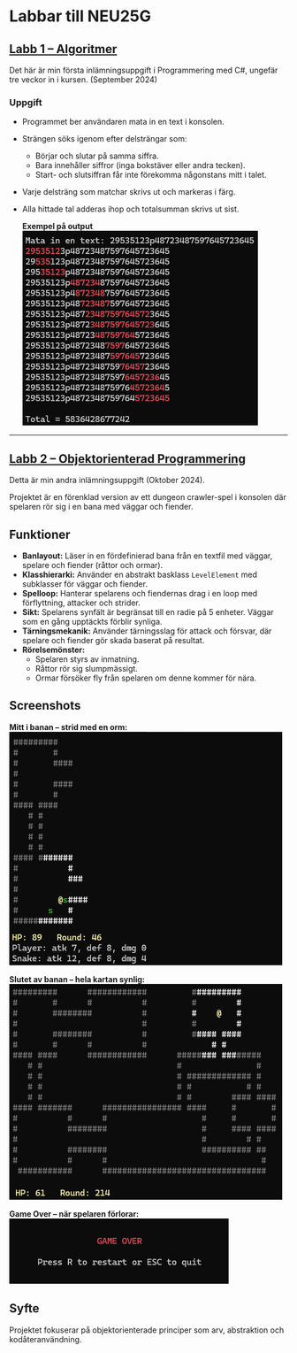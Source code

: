# Labbar till NEU25G

## [Labb 1 – Algoritmer](https://github.com/MelvinEdlund/Labbar/tree/master/Labb1_Algoritmer)
Det här är min första inlämningsuppgift i Programmering med C#, ungefär tre veckor in i kursen. (September 2024)

### Uppgift
- Programmet ber användaren mata in en text i konsolen.  
- Strängen söks igenom efter delsträngar som:  
  - Börjar och slutar på samma siffra.  
  - Bara innehåller siffror (inga bokstäver eller andra tecken).  
  - Start- och slutsiffran får inte förekomma någonstans mitt i talet.  
- Varje delsträng som matchar skrivs ut och markeras i färg.  
- Alla hittade tal adderas ihop och totalsumman skrivs ut sist.

  **Exempel på output**  
![Exempel på output](bilder/labb1.png)

---

## [Labb 2 – Objektorienterad Programmering](https://github.com/MelvinEdlund/Labbar/tree/master/Labb2_Objektorienterad_Programmering)
Detta är min andra inlämningsuppgift (Oktober 2024).  

Projektet är en förenklad version av ett dungeon crawler-spel i konsolen där spelaren rör sig i en bana med väggar och fiender.  

## Funktioner
- **Banlayout:** Läser in en fördefinierad bana från en textfil med väggar, spelare och fiender (råttor och ormar).  
- **Klasshierarki:** Använder en abstrakt basklass `LevelElement` med subklasser för väggar och fiender.  
- **Spelloop:** Hanterar spelarens och fiendernas drag i en loop med förflyttning, attacker och strider.  
- **Sikt:** Spelarens synfält är begränsat till en radie på 5 enheter. Väggar som en gång upptäckts förblir synliga.  
- **Tärningsmekanik:** Använder tärningsslag för attack och försvar, där spelare och fiender gör skada baserat på resultat.  
- **Rörelsemönster:**  
  - Spelaren styrs av inmatning.  
  - Råttor rör sig slumpmässigt.  
  - Ormar försöker fly från spelaren om denne kommer för nära.  

## Screenshots
**Mitt i banan – strid med en orm:**  
![Strid mot orm](bilder/labb2_1.png)  

**Slutet av banan – hela kartan synlig:**  
![Hela banan](bilder/labb2_2.png)  

**Game Over – när spelaren förlorar:**  
![Game Over](bilder/labb2_3.png) 

## Syfte
Projektet fokuserar på objektorienterade principer som arv, abstraktion och kodåteranvändning.  
